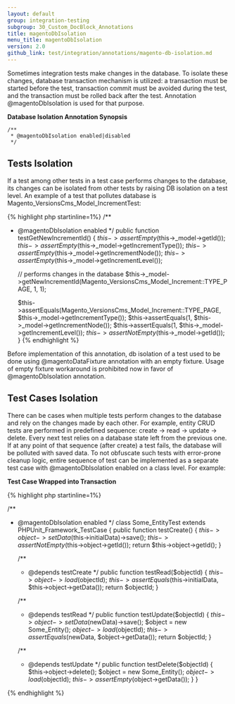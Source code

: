 ```yaml
---
layout: default
group: integration-testing
subgroup: 30_Custom_DocBlock_Annotations
title: magentoDbIsolation
menu_title: magentoDbIsolation
version: 2.0
github_link: test/integration/annotations/magento-db-isolation.md
---
```


Sometimes integration tests make changes in the database. To isolate these changes, database transaction mechanism is utilized: a transaction must be started before the test, transaction commit must be avoided during the test, and the transaction must be rolled back after the test. Annotation @magentoDbIsolation is used for that purpose.


**Database Isolation Annotation Synopsis**

```
/**
 * @magentoDbIsolation enabled|disabled
 */
```

## Tests Isolation

If a test among other tests in a test case performs changes to the database, its changes can be isolated from other tests by raising DB isolation on a test level. An example of a test that pollutes database is Magento_VersionsCms_Model_IncrementTest:

{% highlight php startinline=1%}
/**
 * @magentoDbIsolation enabled
 */
public function testGetNewIncrementId()
{
    $this->assertEmpty($this->_model->getId());
    $this->assertEmpty($this->_model->getIncrementType());
    $this->assertEmpty($this->_model->getIncrementNode());
    $this->assertEmpty($this->_model->getIncrementLevel());
 
    // performs changes in the database
    $this->_model->getNewIncrementId(Magento_VersionsCms_Model_Increment::TYPE_PAGE, 1, 1);
 
    $this->assertEquals(Magento_VersionsCms_Model_Increment::TYPE_PAGE, $this->_model->getIncrementType());
    $this->assertEquals(1, $this->_model->getIncrementNode());
    $this->assertEquals(1, $this->_model->getIncrementLevel());
    $this->assertNotEmpty($this->_model->getId());
}
{% endhighlight %}

<div class="bs-callout bs-callout-warning" markdown="1">
Before implementation of this annotation, db isolation of a test used to be done using @magentoDataFixture annotation with an empty fixture.
Usage of empty fixture workaround is prohibited now in favor of @magentoDbIsolation annotation.
</div>

## Test Cases Isolation

There can be cases when multiple tests perform changes to the database and rely on the changes made by each other. For example, entity CRUD tests are performed in predefined sequence: create -> read -> update -> delete. Every next test relies on a database state left from the previous one. If at any point of that sequence (after create) a test fails, the database will be polluted with saved data. To not obfuscate such tests with error-prone cleanup logic, entire sequence of test can be implemented as a separate test case with @magentoDbIsolation enabled on a class level. For example:

**Test Case Wrapped into Transaction**

{% highlight php startinline=1%}

/**
 * @magentoDbIsolation enabled
 */
class Some_EntityTest extends PHPUnit_Framework_TestCase
{
    public function testCreate()
    {
        $this->object->setData($this->initialData)->save();
        $this->assertNotEmpty($this->object->getId());
        return $this->object->getId();
    }
 
    /**
     * @depends testCreate
     */
    public function testRead($objectId)
    {
        $this->object->load($objectId);
        $this->assertEquals($this->initialData, $this->object->getData());
        return $objectId;
    }
 
    /**
     * @depends testRead
     */
    public function testUpdate($objectId)
    {
        $this->object->setData($newData)->save();
        $object = new Some_Entity();
        $object->load($objectId);
        $this->assertEquals($newData, $object->getData());
        return $objectId;
    }
 
    /**
     * @depends testUpdate
     */
    public function testDelete($objectId)
    {
        $this->object->delete();
        $object = new Some_Entity();
        $object->load($objectId);
        $this->assertEmpty($object->getData());
    }
}

{% endhighlight %}